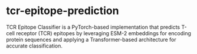 # tcr-epitope-prediction
TCR Epitope Classifier is a PyTorch-based implementation that predicts T-cell receptor (TCR) epitopes by leveraging ESM-2 embeddings for encoding protein sequences and applying a Transformer-based architecture for accurate classification.
